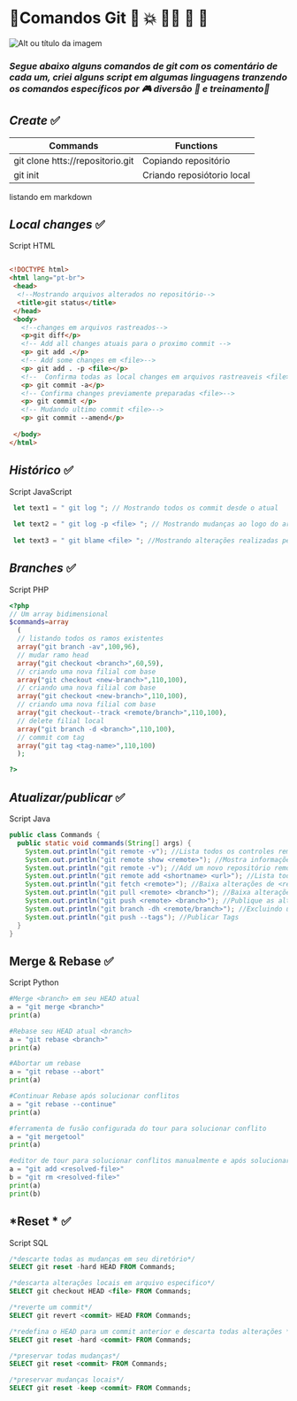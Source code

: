 # :file_folder:**Comandos Git** :pushpin: :boom: :running::dash: :rocket: :green_book:

![Alt ou título da imagem](https://git-scm.com/images/logos/downloads/Git-Logo-2Color.png)
### *Segue abaixo alguns comandos de git com os comentário de cada um, criei alguns script em algumas linguagens tranzendo os comandos específicos por :video_game: diversão :roller_coaster: e treinamento:rocket:*

## *Create* :white_check_mark:


Commands  | Functions
--------- | ------
git clone htts://repositorio.git | Copiando repositório
git init | Criando reposiótorio local

listando em markdown

## *Local changes* :white_check_mark:

Script HTML
~~~html

<!DOCTYPE html>
<html lang="pt-br">
 <head>
  <!--Mostrando arquivos alterados no repositório-->
  <title>git status</title>
 </head>
 <body>
   <!--changes em arquivos rastreados-->
   <p>git diff</p>
   <!-- Add all changes atuais para o proximo commit -->
   <p> git add .</p>
   <!-- Add some changes em <file>-->
   <p> git add . -p <file></p>
   <!--  Confirma todas as local changes em arquivos rastreaveis <file>-->
   <p> git commit -a</p>
   <!-- Confirma changes previamente preparadas <file>-->
   <p> git commit </p>
   <!-- Mudando ultimo commit <file>-->
   <p> git commit --amend</p>
   
 </body>
</html>
~~~


## *Histórico* :white_check_mark:

Script JavaScript
~~~~javascript
 let text1 = " git log "; // Mostrando todos os commit desde o atual
 
 let text2 = " git log -p <file> "; // Mostrando mudanças ao logo do arquivo
 
 let text3 = " git blame <file> "; //Mostrando alterações realizadas pelos dev, o quê e quando <file>

~~~~

## *Branches* :white_check_mark:

Script PHP
~~~php
<?php
// Um array bidimensional
$commands=array
  (
  // listando todos os ramos existentes
  array("git branch -av",100,96),
  // mudar ramo head
  array("git checkout <branch>",60,59),
  // criando uma nova filial com base
  array("git checkout <new-branch>",110,100),
  // criando uma nova filial com base
  array("git checkout <new-branch>",110,100),
  // criando uma nova filial com base
  array("git checkout--track <remote/branch>",110,100),
  // delete filial local
  array("git branch -d <branch>",110,100),
  // commit com tag
  array("git tag <tag-name>",110,100)
  );

?>
~~~
## *Atualizar/publicar* :white_check_mark:

Script Java
~~~java
public class Commands {
  public static void commands(String[] args) {
    System.out.println("git remote -v"); //Lista todos os controles remotos configurados atualmente
    System.out.println("git remote show <remote>"); //Mostra informações sobre um controle remoto 
    System.out.println("git remote -v"); //Add um novo repositório remoto,denominado <remote>
    System.out.println("git remote add <shortname> <url>"); //Lista todos os controles remotos configurados atualmente
    System.out.println("git fetch <remote>"); //Baixa alterações de <remote>, mas não integre no HEAD
    System.out.println("git pull <remote> <branch>"); //Baixa alterações e marque / integre diretamenta no HEAD
    System.out.println("git push <remote> <branch>"); //Publique as alterações locais remotamente
    System.out.println("git branch -dh <remote/branch>"); //Excluindo uma filial no controle remoto
    System.out.println("git push --tags"); //Publicar Tags
  }
}
~~~
## Merge & Rebase :white_check_mark:

Script Python
~~~python
#Merge <branch> em seu HEAD atual
a = "git merge <branch>"
print(a)

#Rebase seu HEAD atual <branch>
a = "git rebase <branch>"
print(a)

#Abortar um rebase
a = "git rebase --abort"
print(a)

#Continuar Rebase após solucionar conflitos
a = "git rebase --continue"
print(a)

#ferramenta de fusão configurada do tour para solucionar conflito
a = "git mergetool"
print(a)

#editor de tour para solucionar conflitos manualmente e após solucionar marca o arquivo resolved-file
a = "git add <resolved-file>"
b = "git rm <resolved-file>"
print(a)
print(b)

~~~

## *Reset * :white_check_mark:

Script SQL
~~~sql
/*descarte todas as mudanças em seu diretório*/
SELECT git reset -hard HEAD FROM Commands;

/*descarta alterações locais em arquivo especifico*/
SELECT git checkout HEAD <file> FROM Commands;

/*reverte um commit*/
SELECT git revert <commit> HEAD FROM Commands;

/*redefina o HEAD para um commit anterior e descarta todas alterações */
SELECT git reset -hard <commit> FROM Commands;

/*preservar todas mudanças*/
SELECT git reset <commit> FROM Commands;

/*preservar mudanças locais*/
SELECT git reset -keep <commit> FROM Commands;
~~~
